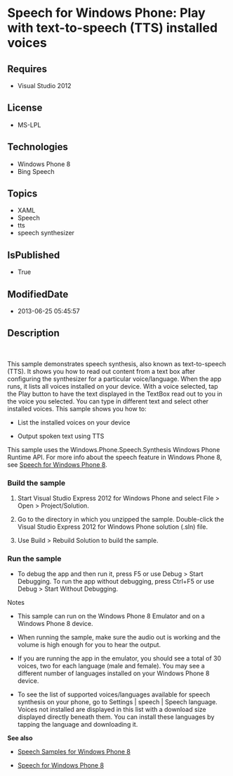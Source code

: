 # Speech for Windows Phone: Play with text-to-speech (TTS) installed voices
## Requires
* Visual Studio 2012
## License
* MS-LPL
## Technologies
* Windows Phone 8
* Bing Speech
## Topics
* XAML
* Speech
* tts
* speech synthesizer
## IsPublished
* True
## ModifiedDate
* 2013-06-25 05:45:57
## Description

<div id="mainBody">
<p>&nbsp;</p>
<div class="introduction">
<p>This sample demonstrates speech synthesis, also known as text-to-speech (TTS). It shows you how to read out content from a text box after configuring the synthesizer for a particular voice/language. When the app runs, it lists all voices installed on your
 device. With a voice selected, tap the <span class="ui">Play</span> button to have the text displayed in the
<span><span class="keyword">TextBox</span></span> read out to you in the voice you selected. You can type in different text and select other installed voices. This sample shows you how to:</p>
<ul>
<li>
<p>List the installed voices on your device</p>
</li><li>
<p>Output spoken text using TTS</p>
</li></ul>
<p>This sample uses the Windows.Phone.Speech.Synthesis Windows Phone Runtime API. For more info about the speech feature in Windows&nbsp;Phone&nbsp;8, see
<a href="http://go.microsoft.com/fwlink/?LinkId=270158">Speech for Windows Phone 8</a>.</p>
<h3 class="procedureSubHeading">Build the sample</h3>
<div class="subSection">
<ol>
<li>
<p>Start Visual Studio Express 2012 for Windows&nbsp;Phone and select <span class="ui">
File</span> &gt; <span class="ui">Open</span> &gt; <span class="ui">Project/Solution</span>.</p>
</li><li>
<p>Go to the directory in which you unzipped the sample. Double-click the Visual Studio Express 2012 for Windows&nbsp;Phone solution (<span class="label">.sln</span>) file.</p>
</li><li>
<p>Use <span class="ui">Build</span> &gt; <span class="ui">Rebuild Solution</span> to build the sample.</p>
</li></ol>
</div>
<h3 class="procedureSubHeading">Run the sample</h3>
<div class="subSection">
<ul>
<li>
<p>To debug the app and then run it, press F5 or use <span class="ui">Debug</span> &gt;
<span class="ui">Start Debugging</span>. To run the app without debugging, press Ctrl&#43;F5 or use
<span class="ui">Debug</span> &gt; <span class="ui">Start Without Debugging</span>.</p>
</li></ul>
</div>
<p><span class="label">Notes</span></p>
<ul>
<li>
<p>This sample can run on the Windows&nbsp;Phone&nbsp;8&nbsp;Emulator and on a Windows&nbsp;Phone&nbsp;8 device.</p>
</li><li>
<p>When running the sample, make sure the audio out is working and the volume is high enough for you to hear the output.</p>
</li><li>
<p>If you are running the app in the emulator, you should see a total of 30 voices, two for each language (male and female). You may see a different number of languages installed on your Windows&nbsp;Phone&nbsp;8 device.</p>
</li><li>
<p>To see the list of supported voices/languages available for speech synthesis on your phone, go to
<span class="ui">Settings | speech | Speech language</span>. Voices not installed are displayed in this list with a download size displayed directly beneath them. You can install these languages by tapping the language and downloading it.</p>
</li></ul>
<p><strong>See also</strong></p>
<ul>
<li>
<p><a href="http://code.msdn.microsoft.com/wpapps/site/search?query=speech&f%5B1%5D.Value=speech&f%5B1%5D.Type=SearchText&f%5B0%5D.Value=Windows%20Phone%20SDK%20Team&f%5B0%5D.Type=Contributors&f%5B0%5D.Text=Windows%20Phone%20SDK&ac=3">Speech Samples for Windows
 Phone 8</a></p>
</li><li>
<p><a href="http://go.microsoft.com/fwlink/?LinkId=270158">Speech for Windows Phone 8</a></p>
</li></ul>
</div>
</div>
